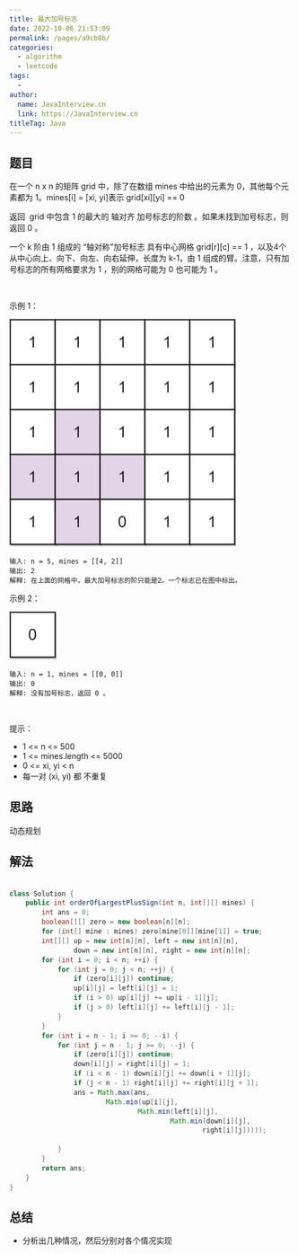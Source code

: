 ```yaml
---
title: 最大加号标志
date: 2022-10-06 21:53:09
permalink: /pages/a9cb8b/
categories:
  - algorithm
  - leetcode
tags:
  - 
author: 
  name: JavaInterview.cn
  link: https://JavaInterview.cn
titleTag: Java
---
```


## 题目

在一个 n x n 的矩阵 grid 中，除了在数组 mines 中给出的元素为 0，其他每个元素都为 1。mines[i] = [xi, yi]表示 grid[xi][yi] == 0

返回  grid 中包含 1 的最大的 轴对齐 加号标志的阶数 。如果未找到加号标志，则返回 0 。

一个 k 阶由 1 组成的 “轴对称”加号标志 具有中心网格 grid[r][c] == 1 ，以及4个从中心向上、向下、向左、向右延伸，长度为 k-1，由 1 组成的臂。注意，只有加号标志的所有网格要求为 1 ，别的网格可能为 0 也可能为 1 。

 

示例 1：

![](../../../media/pictures/leetcode/plus1-grid.jpeg)


    输入: n = 5, mines = [[4, 2]]
    输出: 2
    解释: 在上面的网格中，最大加号标志的阶只能是2。一个标志已在图中标出。
示例 2：

![](../../../media/pictures/leetcode/plus2-grid.jpeg)


    输入: n = 1, mines = [[0, 0]]
    输出: 0
    解释: 没有加号标志，返回 0 。
 

提示：

- 1 <= n <= 500
- 1 <= mines.length <= 5000
- 0 <= xi, yi < n
- 每一对 (xi, yi) 都 不重复

## 思路

动态规划

## 解法
```java

class Solution {
    public int orderOfLargestPlusSign(int n, int[][] mines) {
        int ans = 0;
        boolean[][] zero = new boolean[n][n];
        for (int[] mine : mines) zero[mine[0]][mine[1]] = true;
        int[][] up = new int[n][n], left = new int[n][n],
                down = new int[n][n], right = new int[n][n];
        for (int i = 0; i < n; ++i) {
            for (int j = 0; j < n; ++j) {
                if (zero[i][j]) continue;
                up[i][j] = left[i][j] = 1;
                if (i > 0) up[i][j] += up[i - 1][j];
                if (j > 0) left[i][j] += left[i][j - 1];
            }
        }
        for (int i = n - 1; i >= 0; --i) {
            for (int j = n - 1; j >= 0; --j) {
                if (zero[i][j]) continue;
                down[i][j] = right[i][j] = 1;
                if (i < n - 1) down[i][j] += down[i + 1][j];
                if (j < n - 1) right[i][j] += right[i][j + 1];
                ans = Math.max(ans,
                        Math.min(up[i][j],
                                Math.min(left[i][j],
                                        Math.min(down[i][j],
                                                right[i][j]))));
                
            }
        }
        return ans;
    }
}
```

## 总结

- 分析出几种情况，然后分别对各个情况实现 
